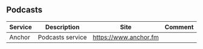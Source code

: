## Podcasts

| Service | Description | Site | Comment |
| --- | --- | --- | --- |
| Anchor | Podcasts service | https://www.anchor.fm |

